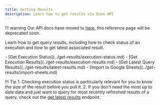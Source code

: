 ```yaml
---
title: Getting Results
description: Learn how to get results via Dune API
---
```

!!! warning
    Our API docs have moved to [here](https://dune.mintlify.app/api-reference/overview/introduction), this reference page will be deprecated soon.

Learn how to get query results, including how to check status of an execution and how to get latest associated result. 

<div class="cards grid" markdown>
- [Get Execution Status](../get-results/execution-status.md)
- [Get Execution Results](../get-results/execution-results.md)
- [Get Latest Query Results](../get-results/latest-results.md)
- [Import to Google Sheets](../get-results/import-sheets.md)
</div>


!!! Tip 
    1. Checking execution status is particularly relevant for you to know the size of the result before you pull it.
    2. If you don't need the most up to date data and just want to query for most recently refreshed results of a query, check out the [get latest results](../get-results/latest-results.md) endpoint.


